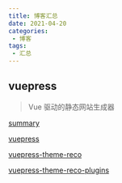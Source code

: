 ```yaml
---
title: 博客汇总
date: 2021-04-20
categories:
 - 博客
tags:
 - 汇总
---
```


<!-- more -->



## vuepress

> Vue 驱动的静态网站生成器

[summary](/blogs/blog/vuepress/summary.md)

[vuepress](/blogs/blog/vuepress/vuepress.md)

[vuepress-theme-reco](/blogs/blog/vuepress/vuepress-theme-reco.md)

[vuepress-theme-reco-plugins](/blogs/blog/vuepress/vuepress-theme-reco-plugins.md)